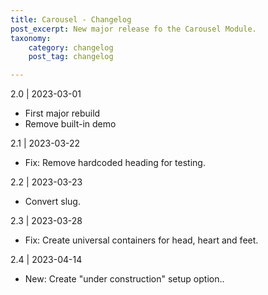 ```yaml
---
title: Carousel - Changelog
post_excerpt: New major release fo the Carousel Module.
taxonomy:
    category: changelog
    post_tag: changelog

---
```


2.0 | 2023-03-01
* First major rebuild
* Remove built-in demo

2.1 | 2023-03-22
* Fix: Remove hardcoded heading for testing.


2.2 | 2023-03-23
* Convert slug.

2.3 | 2023-03-28
* Fix: Create universal containers for head, heart and feet.

2.4 | 2023-04-14
* New: Create "under construction" setup option..